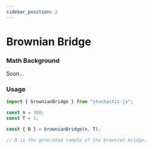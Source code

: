 ```yaml
---
sidebar_position: 2
---
```


# Brownian Bridge

### Math Background

Soon...

### Usage

```ts
import { brownianBridge } from "stochastic-js";

const n = 100;
const T = 1;

const { B } = brownianBridge(n, T);

// B is the generated sample of the brownian bridge.
```
